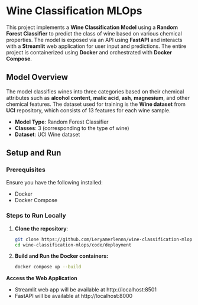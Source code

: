 # Wine Classification MLOps

This project implements a **Wine Classification Model** using a **Random Forest Classifier** to predict the class of wine based on various chemical properties. The model is exposed via an API using **FastAPI** and interacts with a **Streamlit** web application for user input and predictions. The entire project is containerized using **Docker** and orchestrated with **Docker Compose**.

## Model Overview

The model classifies wines into three categories based on their chemical attributes such as **alcohol content**, **malic acid**, **ash**, **magnesium**, and other chemical features. The dataset used for training is the **Wine dataset** from **UCI** repository, which consists of 13 features for each wine sample.

- **Model Type**: Random Forest Classifier
- **Classes**: 3 (corresponding to the type of wine)
- **Dataset**: UCI Wine dataset

## Setup and Run

### Prerequisites

Ensure you have the following installed:
- Docker
- Docker Compose

### Steps to Run Locally

1. **Clone the repository**:

   ```bash
   git clone https://github.com/Leryamerlennn/wine-classification-mlops.git
   cd wine-classification-mlops/code/deployment
2. **Build and Run the Docker containers:**

   ```bash
   docker compose up --build

**Access the Web Application**
- Streamlit web app will be available at http://localhost:8501
- FastAPI will be available at http://localhost:8000
